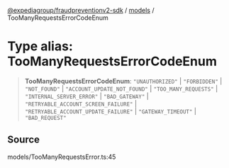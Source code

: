 [@expediagroup/fraudpreventionv2-sdk](../../index.md) / [models](../index.md) / TooManyRequestsErrorCodeEnum

# Type alias: TooManyRequestsErrorCodeEnum

> **TooManyRequestsErrorCodeEnum**: `"UNAUTHORIZED"` \| `"FORBIDDEN"` \| `"NOT_FOUND"` \| `"ACCOUNT_UPDATE_NOT_FOUND"` \| `"TOO_MANY_REQUESTS"` \| `"INTERNAL_SERVER_ERROR"` \| `"BAD_GATEWAY"` \| `"RETRYABLE_ACCOUNT_SCREEN_FAILURE"` \| `"RETRYABLE_ACCOUNT_UPDATE_FAILURE"` \| `"GATEWAY_TIMEOUT"` \| `"BAD_REQUEST"`

## Source

models/TooManyRequestsError.ts:45
